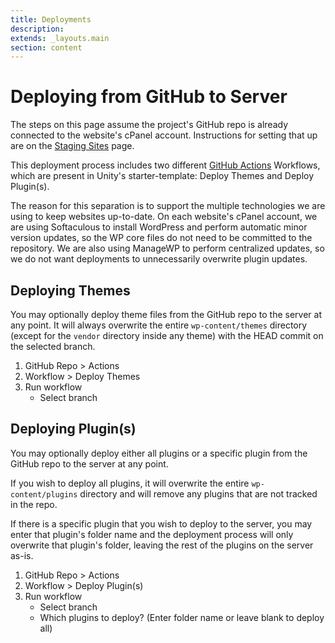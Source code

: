 ```yaml
---
title: Deployments
description:
extends: _layouts.main
section: content
---
```


# Deploying from GitHub to Server

The steps on this page assume the project's GitHub repo is already connected to the website's cPanel account. Instructions for setting that up are on the [Staging Sites](staging-sites) page.

This deployment process includes two different [GitHub Actions](https://github.com/actions) Workflows, which are present in Unity's starter-template: Deploy Themes and Deploy Plugin(s).

The reason for this separation is to support the multiple technologies we are using to keep websites up-to-date. On each website's cPanel account, we are using Softaculous to install WordPress and perform automatic minor version updates, so the WP core files do not need to be committed to the repository. We are also using ManageWP to perform centralized updates, so we do not want deployments to unnecessarily overwrite plugin updates.

## Deploying Themes

You may optionally deploy theme files from the GitHub repo to the server at any point. It will always overwrite the entire `wp-content/themes` directory (except for the `vendor` directory inside any theme) with the HEAD commit on the selected branch.

1. GitHub Repo > Actions
2. Workflow > Deploy Themes
3. Run workflow
    * Select branch

## Deploying Plugin(s)

You may optionally deploy either all plugins or a specific plugin from the GitHub repo to the server at any point.

If you wish to deploy all plugins, it will overwrite the entire `wp-content/plugins` directory and will remove any plugins that are not tracked in the repo.

If there is a specific plugin that you wish to deploy to the server, you may enter that plugin's folder name and the deployment process will only overwrite that plugin's folder, leaving the rest of the plugins on the server as-is.

1. GitHub Repo > Actions
2. Workflow > Deploy Plugin(s)
3. Run workflow
    * Select branch
    * Which plugins to deploy? (Enter folder name or leave blank to deploy all)
